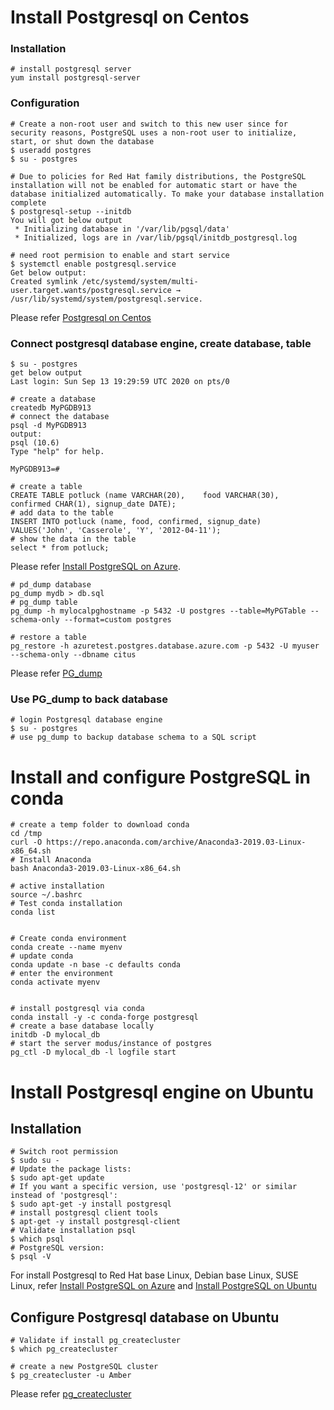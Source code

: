 
# Install Postgresql on Centos

### Installation 
    # install postgresql server
    yum install postgresql-server

### Configuration 
    # Create a non-root user and switch to this new user since for security reasons, PostgreSQL uses a non-root user to initialize, start, or shut down the database
    $ useradd postgres
    $ su - postgres

    # Due to policies for Red Hat family distributions, the PostgreSQL installation will not be enabled for automatic start or have the database initialized automatically. To make your database installation complete
    $ postgresql-setup --initdb
    You will got below output
     * Initializing database in '/var/lib/pgsql/data'
     * Initialized, logs are in /var/lib/pgsql/initdb_postgresql.log

    # need root permision to enable and start service
    $ systemctl enable postgresql.service
    Get below output: 
    Created symlink /etc/systemd/system/multi-user.target.wants/postgresql.service → /usr/lib/systemd/system/postgresql.service.
Please refer [Postgresql on Centos](https://www.postgresql.org/download/linux/redhat/)  

### Connect postgresql database engine, create database, table
    $ su - postgres
    get below output
    Last login: Sun Sep 13 19:29:59 UTC 2020 on pts/0
    
    # create a database
    createdb MyPGDB913
    # connect the database
    psql -d MyPGDB913
    output:
    psql (10.6)
    Type "help" for help.

    MyPGDB913=#
    
    # create a table
    CREATE TABLE potluck (name VARCHAR(20),    food VARCHAR(30),    confirmed CHAR(1), signup_date DATE);
    # add data to the table
    INSERT INTO potluck (name, food, confirmed, signup_date) VALUES('John', 'Casserole', 'Y', '2012-04-11');
    # show the data in the table
    select * from potluck;
    
Please refer [Install PostgreSQL on Azure](https://docs.microsoft.com/en-us/azure/virtual-machines/linux/postgresql-install). 


    # pd_dump database 
    pg_dump mydb > db.sql
    # pg_dump table
    pg_dump -h mylocalpghostname -p 5432 -U postgres --table=MyPGTable --schema-only --format=custom postgres 

    # restore a table
    pg_restore -h azuretest.postgres.database.azure.com -p 5432 -U myuser --schema-only --dbname citus

Please refer [PG_dump](https://www.postgresql.org/docs/9.3/app-pgdump.html)
### Use PG_dump to back database

    # login Postgresql database engine
    $ su - postgres
    # use pg_dump to backup database schema to a SQL script

# Install and configure PostgreSQL in conda 
    # create a temp folder to download conda 
    cd /tmp
    curl -O https://repo.anaconda.com/archive/Anaconda3-2019.03-Linux-x86_64.sh
    # Install Anaconda
    bash Anaconda3-2019.03-Linux-x86_64.sh

    # active installation
    source ~/.bashrc
    # Test conda installation 
    conda list


    # Create conda environment
    conda create --name myenv
    # update conda 
    conda update -n base -c defaults conda
    # enter the environment
    conda activate myenv


    # install postgresql via conda
    conda install -y -c conda-forge postgresql
    # create a base database locally
    initdb -D mylocal_db
    # start the server modus/instance of postgres
    pg_ctl -D mylocal_db -l logfile start

#  Install Postgresql engine on Ubuntu   

## Installation 
    # Switch root permission
    $ sudo su -
	# Update the package lists:
    $ sudo apt-get update
	# If you want a specific version, use 'postgresql-12' or similar instead of 'postgresql':
    $ sudo apt-get -y install postgresql
    # install postgresql client tools
    $ apt-get -y install postgresql-client
    # Validate installation psql
    $ which psql
    # PostgreSQL version:
    $ psql -V

For install Postgresql to Red Hat base Linux, Debian base Linux, SUSE Linux, refer [Install PostgreSQL on Azure](https://docs.microsoft.com/en-us/azure/virtual-machines/linux/postgresql-install) and [Install PostgreSQL on Ubuntu](https://www.postgresql.org/download/linux/ubuntu/)

## Configure Postgresql database on Ubuntu

    # Validate if install pg_createcluster
    $ which pg_createcluster

    # create a new PostgreSQL cluster
    $ pg_createcluster -u Amber
Please refer [pg_createcluster](http://manpages.ubuntu.com/manpages/precise/man8/pg_createcluster.8.html)

